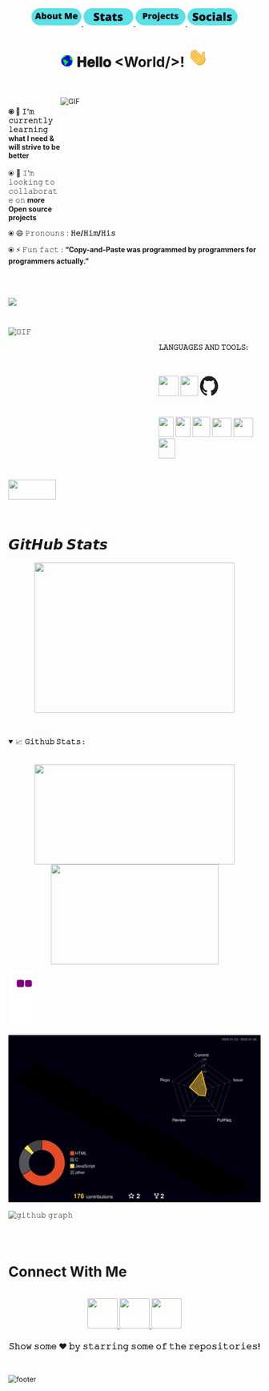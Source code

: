 
<p align="middle">
  <a href="#⦿-🌱-𝙸’𝚖-𝚌𝚞𝚛𝚛𝚎𝚗𝚝𝚕𝚢-𝚕𝚎𝚊𝚛𝚗𝚒𝚗𝚐-**what I need**">
  <img src="PNG/About.png" width="100" />
  </a>
  <a href="#𝙂𝙞𝙩𝙃𝙪𝙗-𝙎𝙩𝙖𝙩𝙨">
  <img src="PNG/Stats.png" width="100" /> 
  </a>
  <a href="#">
  <img src="PNG/projects.png" width="100" />
  </a>
  <a href="#Connect-With-Me">
  <img src="PNG/social.png" width="100" />
  </a>
</p>

<h1 align="center">
  <img src="GIF/Earth.gif" width="24">
  𝐇𝐞𝐥𝐥𝐨 &lt;World/&gt;!
  <img src="GIF/Hi.gif" width="40" />
</h1>

<br/>
<br/>

<img align="right" height="250" width="400" alt="GIF" src="https://raw.githubusercontent.com/Mrinank-Bhowmick/Mrinank-Bhowmick/master/GIF/Untitled%20design.gif">


#### ⦿ 🌱 𝙸’𝚖 𝚌𝚞𝚛𝚛𝚎𝚗𝚝𝚕𝚢 𝚕𝚎𝚊𝚛𝚗𝚒𝚗𝚐 **what I need** & will strive to be better

⦿ 👯 𝙸’𝚖 𝚕𝚘𝚘𝚔𝚒𝚗𝚐 𝚝𝚘 𝚌𝚘𝚕𝚕𝚊𝚋𝚘𝚛𝚊𝚝𝚎 𝚘𝚗 **more Open source projects** 

⦿ 😄 𝙿𝚛𝚘𝚗𝚘𝚞𝚗𝚜 : **𝙷𝚎/𝙷𝚒𝚖/𝙷𝚒𝚜**

⦿ ⚡ 𝙵𝚞𝚗 𝚏𝚊𝚌𝚝 : **“Copy-and-Paste was programmed by programmers for programmers actually.”**

<br/>
<br/>

<img src="https://i.postimg.cc/NFcy3t7v/ligne-gif-discord-line.gif)](https://postimg.cc/tZBC6LMB" width="1000" height="5" />

<br/>

<img src="https://github-profile-trophy.vercel.app/?username=KudoAkinichi&theme=onedark&row=1&column=7)](https://github.com/KudoAkinichi/github-profile-trophy)" class="center">

#

<a target="_blank"><img align="left" height="300" width="300" alt="𝙶𝙸𝙵" src="https://github.com/MrinankBhowmick/MrinankBhowmick/blob/master/GIF/github.gif"></a>
<br/>

**𝙻𝙰𝙽𝙶𝚄𝙰𝙶𝙴𝚂 𝙰𝙽𝙳 𝚃𝙾𝙾𝙻𝚂:**  
<br/>
<br/>

<code><img height="40" width="40" src="https://img.icons8.com/color/480/c-programming.png"></code>
<code><img height="40" width="35" src="https://user-images.githubusercontent.com/42747200/46140125-da084900-c26d-11e8-8ea7-c45ae6306309.png"></code>
<code><img height="40" width="36" src="https://raw.githubusercontent.com/github/explore/80688e429a7d4ef2fca1e82350fe8e3517d3494d/topics/github-api/github-api.png"></code>

# 

<code><img height="40" width="30" src="https://i.ibb.co/pWrVLbc/kindpng-237316.png"></code>
<code><img height="40" width="30" src="https://i.ibb.co/BfR4dMt/kindpng-4938086.png"></code>
<code><img height="40" width="35" src="https://i.ibb.co/4JBfB1h/kindpng-1718046.png"></code>
<code><img height="38" width="39" src="https://images.g2crowd.com/uploads/product/image/large_detail/large_detail_f0b606abb6d19089febc9faeeba5bc05/nodejs-development-services.png"></code>
<code><img height="38" width="39" src="https://cdn.iconscout.com/icon/free/png-256/mongodb-5-1175140.png"></code>
<code><img height="40" width="33" src="https://res.cloudinary.com/practicaldev/image/fetch/s--Rr7K5gOm--/c_limit%2Cf_auto%2Cfl_progressive%2Cq_auto%2Cw_880/https://dbalas.gallerycdn.vsassets.io/extensions/dbalas/vscode-html2pug/0.0.2/1532242577062/Microsoft.VisualStudio.Services.Icons.Default"></code>

#

<code><img height="40" width="95" src="https://expressjs.com/images/express-facebook-share.png"></code>

<img src="https://i.postimg.cc/NFcy3t7v/ligne-gif-discord-line.gif)](https://postimg.cc/tZBC6LMB" width="1000" height="5" />

<br>

# 𝙂𝙞𝙩𝙃𝙪𝙗 𝙎𝙩𝙖𝙩𝙨

<p align="center">
  <a>
    <img align="center" height="300" width="400" src="https://github-readme-streak-stats.herokuapp.com/?user=KudoAkinichi&theme=dark&hide_border=true"/>
  </a>
</p>


<br/>

<img src="https://i.postimg.cc/NFcy3t7v/ligne-gif-discord-line.gif)](https://postimg.cc/tZBC6LMB" width="1000" height="5" />

<details open="">
<summary>
  <g-emoji class="g-emoji" alias="chart_with_upwards_trend" fallback-src="https://github.githubassets.com/images/icons/emoji/unicode/1f4c8.png">📈</g-emoji>
  <strong>𝙶𝚒𝚝𝚑𝚞𝚋 𝚂𝚝𝚊𝚝𝚜 : </strong>
</summary>
<br>

<p align="center">
  <a href="https://github.com/KudoAkinichi">
    <img align="center" height="200" width="400" src="https://github-readme-stats.vercel.app/api?username=KudoAkinichi&show_icons=true&hide_border=true&title_color=94b4a4&amp&icon_color=FFFFFF&amp&text_color=FFFFFF&amp&bg_color=000000&count_private=true&include_all_commits=true"/>
  </a>
  <a href="https://github.com/KudoAkinichi">
    <img align="center" height="200" width="335" src="https://github-readme-stats.vercel.app/api/top-langs/?username=KudoAkinichi&text_color=FFFFFF&bg_color=000000&title_color=94b4a4&langs_count=15&layout=compact&hide_border=true" />
  </a>
</p>
</details>


![snake gif](https://github.com/KudoAkinichi/KudoAkinichi/blob/1534e77699e5265d486c2c89e7d02f38da3065c1/github-contribution-grid-snake.gif)

![](./profile-3d-contrib/profile-night-rainbow.svg)

![𝚐𝚒𝚝𝚑𝚞𝚋 𝚐𝚛𝚊𝚙𝚑](https://activity-graph.herokuapp.com/graph?username=KudoAkinichi&theme=react-dark&hide_border=true&area=true)

<br>
<br>

 

<!--![Metrics](https://metrics.lecoq.io/Mrinank-Bhowmick?template=classic&base.header=0&base.activity=0&base.community=0&base.repositories=0&base.metadata=0&people=1&people.limit=100&people.size=100&people.types=followers&people.identicons=false&people.shuffle=false&config.timezone=Asia%2FCalcutta) -->

# Connect With Me

<p align="center">
  <br>
  </a>
  <a href="https://www.instagram.com/aryan_krishna_js/" target="_blank">
    <code><img height="60" width="60" src="https://www.freepnglogos.com/uploads/instagram-logo-png-transparent-background-hd-3.png"/></code>
  </a>
  <a href="https://twitter.com/KAkinichi" target="_blank">
    <code><img height="60" width="60" src="https://www.freepnglogos.com/uploads/twitter-logo-png/twitter-logo-vector-png-clipart-1.png"/></code>    
  </a>
  <a href="https://discord.com/channels/@KudoAkinichi#6193" target="_blank">
   <code><img height='60' width='60' src="https://cdn.pixabay.com/photo/2021/03/02/12/02/logo-6062232_960_720.png"/></code>
  </a> 
</p>



<div align="center">

### 𝚂𝚑𝚘𝚠 𝚜𝚘𝚖𝚎 ❤️ 𝚋𝚢 𝚜𝚝𝚊𝚛𝚛𝚒𝚗𝚐 𝚜𝚘𝚖𝚎 𝚘𝚏 𝚝𝚑𝚎 𝚛𝚎𝚙𝚘𝚜𝚒𝚝𝚘𝚛𝚒𝚎𝚜!

</div>

<img src="https://i.postimg.cc/NFcy3t7v/ligne-gif-discord-line.gif)](https://postimg.cc/tZBC6LMB" width="1000" height="5" />

![footer](https://github.com/Mrinank-Bhowmick/Mrinank-Bhowmick/blob/master/PNG/footer.png)

